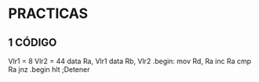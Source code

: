 # PRACTICAS

## 1 CÓDIGO


Vlr1 = 8
Vlr2 = 44
	data Ra, Vlr1
	data Rb, Vlr2
.begin:	
	mov Rd, Ra
	inc Ra
	cmp Ra
	jnz .begin
	hlt ;Detener
  
  ![]()
